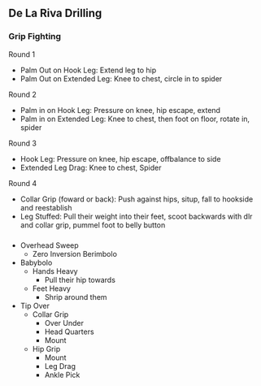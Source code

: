 ## De La Riva Drilling
### Grip Fighting
Round 1
* Palm Out on Hook Leg: Extend leg to hip
* Palm Out on Extended Leg: Knee to chest, circle in to spider

Round 2
* Palm in on Hook Leg: Pressure on knee, hip escape, extend
* Palm in on Extended Leg: Knee to chest, then foot on floor, rotate in, spider

Round 3
* Hook Leg: Pressure on knee, hip escape, offbalance to side
* Extended Leg Drag: Knee to chest, Spider

Round 4
* Collar Grip (foward or back): Push against hips, situp, fall to hookside and reestablish
* Leg Stuffed:  Pull their weight into their feet, scoot backwards with dlr and collar grip, pummel foot to belly button

### 
* Overhead Sweep
	* Zero Inversion Berimbolo
* Babybolo
	* Hands Heavy
		* Pull their hip towards
	* Feet Heavy
		* Shrip around them
* Tip Over
	* Collar Grip
		* Over Under
		* Head Quarters
		* Mount
	* Hip Grip
		* Mount
		* Leg Drag
		* Ankle Pick
